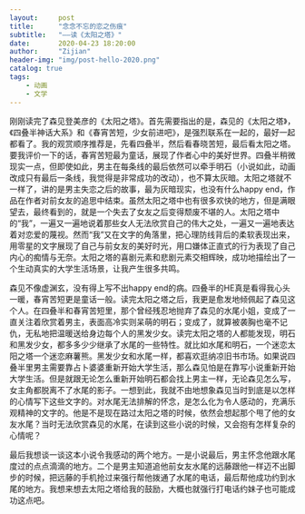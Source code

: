 ```yaml
---
layout:     post
title:      "念念不忘的恋之伤痕"
subtitle:   "——读《太阳之塔》"
date:       2020-04-23 18:20:00
author:     "Zijian"
header-img: "img/post-hello-2020.png"
catalog: true
tags:
    - 动画
    - 文学
---
```


刚刚读完了森见登美彦的《太阳之塔》。首先需要指出的是，森见的《太阳之塔》，《四叠半神话大系》和《春宵苦短，少女前进吧》，是强烈联系在一起的，最好一起都看了。我的观赏顺序推荐是，先看四叠半，然后看春晓苦短，最后看太阳之塔。要我评价一下的话，春宵苦短最为童话，展现了作者心中的美好世界。四叠半稍微现实一点，但即使如此，男主在每条线的最后依然可以牵手明石（小说如此，动画改成只有最后一条线，我觉得是非常成功的改动），也不算太灰暗。太阳之塔就不一样了，讲的是男主失恋之后的故事，最为灰暗现实，也没有什么happy end，作品在作者对前女友的追思中结束。虽然太阳之塔中也有很多欢快的地方，但是满眼望去，最终看到的，就是一个失去了女友之后变得颓废不堪的人。太阳之塔中的“我”，一遍又一遍地说着那些女人无法欣赏自己的伟大之处，一遍又一遍地表达着对恋爱的蔑视。然而“我”又在文字的角落里，把心理防线背后的柔软表现出来，用零星的文字展现了自己与前女友的美好时光，用口嫌体正直式的行为表现了自己内心的痴情与无奈。太阳之塔的喜剧元素和悲剧元素交相辉映，成功地描绘出了一个生动真实的大学生活场景，让我产生很多共鸣。

森见不像虚渊玄，没有得上写不出happy end的病。四叠半的HE真是看得我心头一暖，春宵苦短更是童话一般。读完太阳之塔之后，我更是愈发地倾佩起了森见这个人。在四叠半和春宵苦短里，那个曾经残忍地抛弃了森见的水尾小姐，变成了一直关注着欣赏着男主，表面高冷实则呆萌的明石；变成了，就算被袭胸也毫不记仇，无私地把温暖送给身边每个人的黑发少女。读完太阳之塔的人都能发现，明石和黑发少女，都多多少少继承了水尾的一些特性。就比如水尾和明石，一个迷恋太阳之塔一个迷恋麻薯熊。黑发少女和水尾一样，都喜欢逛纳凉旧书市场。如果说四叠半里男主需要靠占卜婆婆重新开始大学生活，那么森见怕是在靠写小说重新开始大学生活。但是就跟无论怎么重新开始明石都会找上男主一样，无论森见怎么写，女主角都脱离不了水尾的影子。一想到此，我就不由地想象森见当时到底是以怎样的心情写下这些文字的。对水尾无法排解的怀念，是怎么化为令人感动的，充满乐观精神的文字的。他是不是现在路过太阳之塔的时候，依然会想起那个甩了他的女友水尾？当时无法欣赏森见的水尾，在读到这些小说的时候，又会抱有怎样复杂的心情呢？

最后我想谈一谈这本小说令我感动的两个地方。一是小说最后，男主怀念他跟水尾度过的点点滴滴的地方。二个是男主知道追他前女友水尾的远藤跟他一样迈不出脚步的时候，把远藤的手机抢过来强行帮他拨通了水尾的电话，最后帮他成功约到水尾的地方。我想来想去太阳之塔给我的鼓励，大概也就强行打电话约妹子也可能成功这点吧。